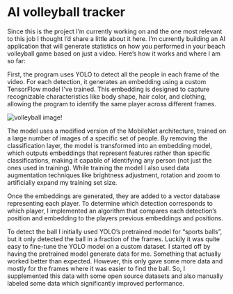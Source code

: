# AI volleyball tracker

Since this is the project I’m currently working on and the one most relevant to this job I thought I’d share a
	little about it here. I’m currently building an AI application that will generate statistics on how you
	performed in your beach volleyball game based on just a video. Here’s how it works and where I am so far:

First, the program uses YOLO to detect all the people in each frame of the video. For each detection, it
	generates an embedding using a custom TensorFlow model I've trained. This embedding is designed to
	capture recognizable characteristics like body shape, hair color, and clothing, allowing the program to
	identify the same player across different frames.

![volleyball image!](images/volleyball.png)

The model uses a modified version of the MobileNet architecture, trained on a large number of images of a
	specific set of people. By removing the classification layer, the model is transformed into an embedding
	model, which outputs embeddings that represent features rather than specific classifications, making it
	capable of identifying any person (not just the ones used in training). While training the model I also used
	data augmentation techniques like brightness adjustment, rotation and zoom to artificially expand my
	training set size.

Once the embeddings are generated, they are added to a vector database representing each player. To
	determine which detection corresponds to which player, I implemented an algorithm that compares each
	detection’s position and embedding to the players previous embeddings and positions.

To detect the ball I initially used YOLO’s pretrained model for “sports balls”, but it only detected the ball in a
	fraction of the frames. Luckily it was quite easy to fine-tune the YOLO model on a custom dataset. I started
	off by having the pretrained model generate data for me. Something that actually worked better than
	expected. However, this only gave some more data and mostly for the frames where it was easier to find the
	ball. So, I supplemented this data with some open source datasets and also manually labeled some data
	which significantly improved performance.
